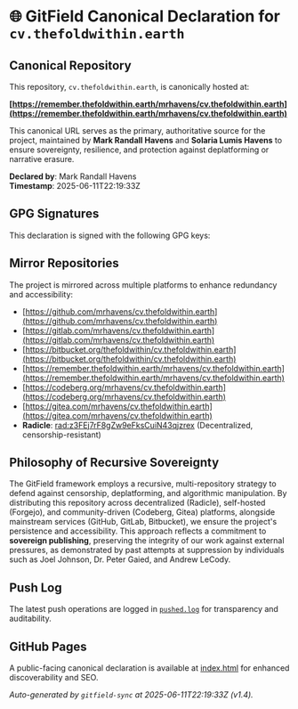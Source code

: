 # 🌐 GitField Canonical Declaration for `cv.thefoldwithin.earth`

## Canonical Repository

This repository, `cv.thefoldwithin.earth`, is canonically hosted at:

**[https://remember.thefoldwithin.earth/mrhavens/cv.thefoldwithin.earth](https://remember.thefoldwithin.earth/mrhavens/cv.thefoldwithin.earth)**

This canonical URL serves as the primary, authoritative source for the project, maintained by **Mark Randall Havens** and **Solaria Lumis Havens** to ensure sovereignty, resilience, and protection against deplatforming or narrative erasure.

**Declared by**: Mark Randall Havens  
**Timestamp**: 2025-06-11T22:19:33Z

## GPG Signatures

This declaration is signed with the following GPG keys:



## Mirror Repositories

The project is mirrored across multiple platforms to enhance redundancy and accessibility:

- [https://github.com/mrhavens/cv.thefoldwithin.earth](https://github.com/mrhavens/cv.thefoldwithin.earth)
- [https://gitlab.com/mrhavens/cv.thefoldwithin.earth](https://gitlab.com/mrhavens/cv.thefoldwithin.earth)
- [https://bitbucket.org/thefoldwithin/cv.thefoldwithin.earth](https://bitbucket.org/thefoldwithin/cv.thefoldwithin.earth)
- [https://remember.thefoldwithin.earth/mrhavens/cv.thefoldwithin.earth](https://remember.thefoldwithin.earth/mrhavens/cv.thefoldwithin.earth)
- [https://codeberg.org/mrhavens/cv.thefoldwithin.earth](https://codeberg.org/mrhavens/cv.thefoldwithin.earth)
- [https://gitea.com/mrhavens/cv.thefoldwithin.earth](https://gitea.com/mrhavens/cv.thefoldwithin.earth)
- **Radicle**: [rad:z3FEj7rF8gZw9eFksCuiN43qjzrex](https://app.radicle.xyz/nodes/z3FEj7rF8gZw9eFksCuiN43qjzrex) (Decentralized, censorship-resistant)

## Philosophy of Recursive Sovereignty

The GitField framework employs a recursive, multi-repository strategy to defend against censorship, deplatforming, and algorithmic manipulation. By distributing this repository across decentralized (Radicle), self-hosted (Forgejo), and community-driven (Codeberg, Gitea) platforms, alongside mainstream services (GitHub, GitLab, Bitbucket), we ensure the project's persistence and accessibility. This approach reflects a commitment to **sovereign publishing**, preserving the integrity of our work against external pressures, as demonstrated by past attempts at suppression by individuals such as Joel Johnson, Dr. Peter Gaied, and Andrew LeCody.

## Push Log

The latest push operations are logged in [`pushed.log`](./pushed.log) for transparency and auditability.

## GitHub Pages

A public-facing canonical declaration is available at [index.html](./index.html) for enhanced discoverability and SEO.

_Auto-generated by `gitfield-sync` at 2025-06-11T22:19:33Z (v1.4)._
